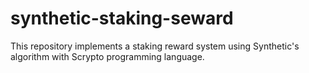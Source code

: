 # synthetic-staking-seward
This repository implements a staking reward system using Synthetic's algorithm with Scrypto programming language. 
